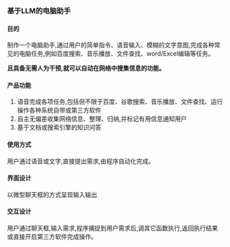 ### 基于LLM的电脑助手

#### 目的

制作一个电脑助手,通过用户的简单指令、语音输入、模糊的文字意图,完成各种常见的电脑任务,例如百度搜索、音乐播放、文件查找、word/Excel编辑等任务。

**且具备无需人为干预,就可以自动在网络中搜集信息的功能。**

#### 产品功能

1. 语音完成各项任务,包括但不限于百度、谷歌搜索、音乐播放、文件查找、运行操作各种系统自带或第三方软件
2. 自主无偏差收集网络信息、整理、归纳,并标记有用信息通知用户
3. 基于文档或搜索引擎的知识问答

#### 使用方式

用户通过语音或文字,直接提出需求,由程序自动化完成。

#### 界面设计

以微型聊天框的方式呈现输入输出

#### 交互设计

用户通过聊天框,输入需求,程序捕捉到用户需求后,调其它函数执行,返回执行结果或直接开启第三方软件完成操作。
